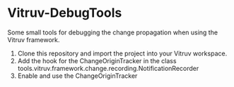 # Vitruv-DebugTools
Some small tools for debugging the change propagation when using the Vitruv framework.

 1. Clone this repository and import the project into your Vitruv workspace.
 2. Add the hook for the ChangeOriginTracker in the class tools.vitruv.framework.change.recording.NotificationRecorder
 3. Enable and use the ChangeOriginTracker 
